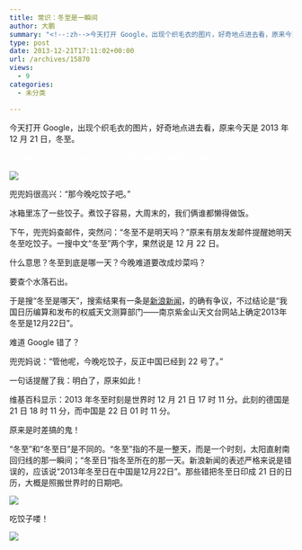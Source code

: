 ```yaml
---
title: 常识：冬至是一瞬间
author: 大鹏
summary: "<!--:zh-->今天打开 Google，出现个织毛衣的图片，好奇地点进去看，原来今天是 2013 年 12 月 21 日，冬至。"
type: post
date: 2013-12-21T17:11:02+00:00
url: /archives/15870
views:
  - 9
categories:
  - 未分类

---
```

<!--:zh-->今天打开 Google，出现个织毛衣的图片，好奇地点进去看，原来今天是 2013 年 12 月 21 日，冬至。

<span style="color: #ffffff;">（“晴耕雨讀志” pzhao.org 原創，歡迎轉載，轉載請注明出處。）</span>

![][1]

兜兜妈很高兴：“那今晚吃饺子吧。”

冰箱里冻了一些饺子。煮饺子容易，大周末的，我们俩谁都懒得做饭。

下午，兜兜妈查邮件，突然问：“冬至不是明天吗？”原来有朋友发邮件提醒她明天冬至吃饺子。一搜中文“冬至”两个字，果然说是 12 月 22 日。

什么意思？冬至到底是哪一天？今晚难道要改成炒菜吗？

要查个水落石出。
  
<!--:-->

<!--more-->

<!--:zh-->


  
于是搜“冬至是哪天”，搜索结果有一条是[新浪新闻][2]，的确有争议，不过结论是“我国日历编算和发布的权威天文测算部门——南京紫金山天文台网站上确定2013年冬至是12月22日”。

难道 Google 错了？

兜兜妈说：“管他呢，今晚吃饺子，反正中国已经到 22 号了。”

一句话提醒了我：明白了，原来如此！

维基百科显示：2013 年冬至时刻是世界时 12 月 21 日 17 时 11 分。此刻的德国是 21 日 18 时 11 分，而中国是 22 日 01 时 11 分。

原来是时差搞的鬼！

“冬至”和“冬至日”是不同的。“冬至”指的不是一整天，而是一个时刻，太阳直射南回归线的那一瞬间；“冬至日”指冬至所在的那一天。新浪新闻的表述严格来说是错误的，应该说“2013年冬至日在中国是12月22日”。那些错把冬至日印成 21 日的日历，大概是照搬世界时的日期吧。

![][3]

吃饺子喽！

![][4]<!--:-->

 [1]: https://www.google.de/logos/doodles/2013/first-day-of-winter-2013-5949446680477696-hp.gif
 [2]: http://news.sina.com.cn/c/2013-12-21/024629042551.shtml
 [3]: http://upload.wikimedia.org/wikipedia/commons/thumb/8/8b/North_season.jpg/800px-North_season.jpg
 [4]: http://pic24.nipic.com/20121015/8045098_224433288306_2.jpg
